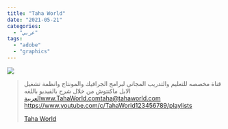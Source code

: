 ```yaml
---
title: "Taha World"
date: "2021-05-21"
categories:
  - "عربي"
tags:
  - "adobe"
  - "graphics"
---
```


![](https://yt3.ggpht.com/ytc/AAUvwng7RpN1ZaJIsEQCe2MBw-AFqp_9YjnYiRW65kFcLg=s176-c-k-c0x00ffffff-no-rj)

> قناة مخصصه للتعليم والتدريب المجاني لبرامج الجرافيك والمونتاج وانظمة تشغيل الابل ماكنتوش من خلال شرح بالفيديو باللغه العربيةwww.TahaWorld.comtaha@tahaworld.com https://www.youtube.com/c/TahaWorld123456789/playlists
>
> [Taha World](https://www.youtube.com/c/TahaWorld123456789/playlists)
